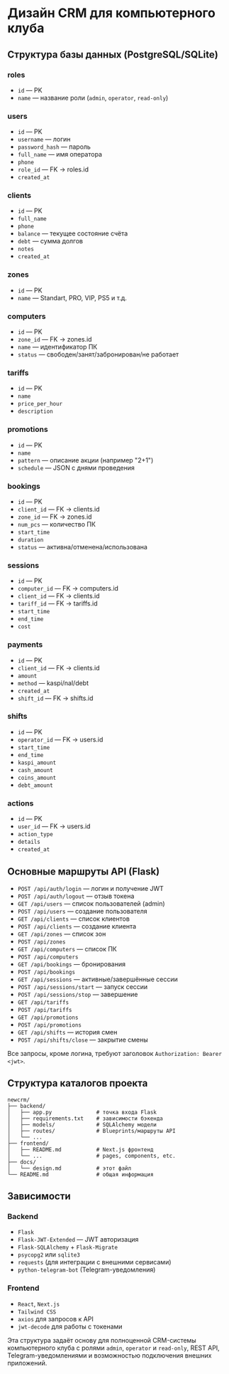 # Дизайн CRM для компьютерного клуба

## Структура базы данных (PostgreSQL/SQLite)

### roles
- `id` — PK
- `name` — название роли (`admin`, `operator`, `read-only`)

### users
- `id` — PK
- `username` — логин
- `password_hash` — пароль
- `full_name` — имя оператора
- `phone`
- `role_id` — FK -> roles.id
- `created_at`

### clients
- `id` — PK
- `full_name`
- `phone`
- `balance` — текущее состояние счёта
- `debt` — сумма долгов
- `notes`
- `created_at`

### zones
- `id` — PK
- `name` — Standart, PRO, VIP, PS5 и т.д.

### computers
- `id` — PK
- `zone_id` — FK -> zones.id
- `name` — идентификатор ПК
- `status` — свободен/занят/забронирован/не работает

### tariffs
- `id` — PK
- `name`
- `price_per_hour`
- `description`

### promotions
- `id` — PK
- `name`
- `pattern` — описание акции (например "2+1")
- `schedule` — JSON с днями проведения

### bookings
- `id` — PK
- `client_id` — FK -> clients.id
- `zone_id` — FK -> zones.id
- `num_pcs` — количество ПК
- `start_time`
- `duration`
- `status` — активна/отменена/использована

### sessions
- `id` — PK
- `computer_id` — FK -> computers.id
- `client_id` — FK -> clients.id
- `tariff_id` — FK -> tariffs.id
- `start_time`
- `end_time`
- `cost`

### payments
- `id` — PK
- `client_id` — FK -> clients.id
- `amount`
- `method` — kaspi/nal/debt
- `created_at`
- `shift_id` — FK -> shifts.id

### shifts
- `id` — PK
- `operator_id` — FK -> users.id
- `start_time`
- `end_time`
- `kaspi_amount`
- `cash_amount`
- `coins_amount`
- `debt_amount`

### actions
- `id` — PK
- `user_id` — FK -> users.id
- `action_type`
- `details`
- `created_at`

## Основные маршруты API (Flask)

- `POST /api/auth/login` — логин и получение JWT
- `POST /api/auth/logout` — отзыв токена
- `GET /api/users` — список пользователей (admin)
- `POST /api/users` — создание пользователя
- `GET /api/clients` — список клиентов
- `POST /api/clients` — создание клиента
- `GET /api/zones` — список зон
- `POST /api/zones`
- `GET /api/computers` — список ПК
- `POST /api/computers`
- `GET /api/bookings` — бронирования
- `POST /api/bookings`
- `GET /api/sessions` — активные/завершённые сессии
- `POST /api/sessions/start` — запуск сессии
- `POST /api/sessions/stop` — завершение
- `GET /api/tariffs`
- `POST /api/tariffs`
- `GET /api/promotions`
- `POST /api/promotions`
- `GET /api/shifts` — история смен
- `POST /api/shifts/close` — закрытие смены

Все запросы, кроме логина, требуют заголовок `Authorization: Bearer <jwt>`.

## Структура каталогов проекта

```
newcrm/
├── backend/
│   ├── app.py              # точка входа Flask
│   ├── requirements.txt    # зависимости бэкенда
│   ├── models/             # SQLAlchemy модели
│   ├── routes/             # Blueprints/маршруты API
│   └── ...
├── frontend/
│   ├── README.md           # Next.js фронтенд
│   └── ...                 # pages, components, etc.
├── docs/
│   └── design.md           # этот файл
└── README.md               # общая информация
```

## Зависимости

### Backend
- `Flask`
- `Flask-JWT-Extended` — JWT авторизация
- `Flask-SQLAlchemy` + `Flask-Migrate`
- `psycopg2` или `sqlite3`
- `requests` (для интеграции с внешними сервисами)
- `python-telegram-bot` (Telegram-уведомления)

### Frontend
- `React`, `Next.js`
- `Tailwind CSS`
- `axios` для запросов к API
- `jwt-decode` для работы с токенами

Эта структура задаёт основу для полноценной CRM-системы компьютерного клуба с ролями `admin`, `operator` и `read-only`, REST API, Telegram-уведомлениями и возможностью подключения внешних приложений.

